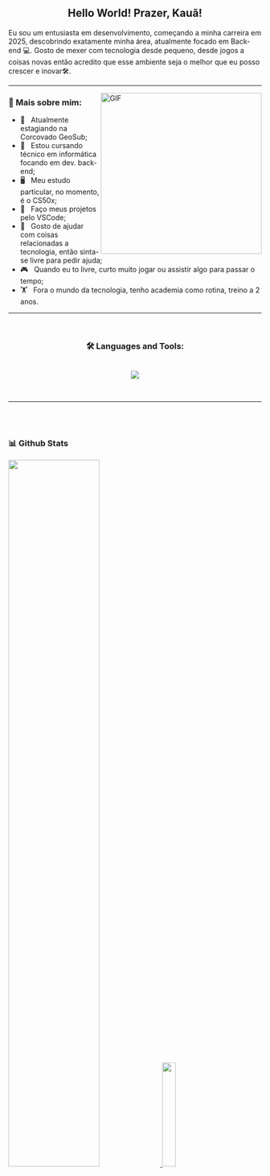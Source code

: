<h2 align="center">Hello World! Prazer, Kauã!</h2>

Eu sou um entusiasta em desenvolvimento, começando a minha carreira em 2025, descobrindo exatamente minha área, atualmente focado em Back-end 💻. Gosto de mexer com tecnologia desde pequeno, desde jogos a coisas novas então acredito que esse ambiente seja o melhor que eu posso crescer e inovar🛠️. 
<br/>
<hr>

<img align="right" alt="GIF" src="https://raw.githubusercontent.com/rahul-jha98/rahul-jha98/main/techstack.gif" width="320px"/>

### 🧐 Mais sobre mim:

- 🔭 &nbsp; Atualmente estagiando na Corcovado GeoSub;
- 🤝 &nbsp; Estou cursando técnico em informática focando em dev. back-end;
- 🖥️ &nbsp; Meu estudo particular, no momento, é o CS50x; 
- 🎨 &nbsp; Faço meus projetos pelo VSCode;
- 💬 &nbsp; Gosto de ajudar com coisas relacionadas a tecnologia, então sinta-se livre para pedir ajuda;
- 🎮 &nbsp; Quando eu to livre, curto muito jogar ou assistir algo para passar o tempo;
- 🏋️ &nbsp; Fora o mundo da tecnologia, tenho academia como rotina, treino a 2 anos.
 
<hr>
<br>

<h3 align="center">🛠️ Languages and Tools:</h3>

<p align="center">
  <a href="https://skillicons.dev">
    <br>
    <img src="https://skillicons.dev/icons?i=python,c,html,css,vscode,github,windows" />
  </a>
</p>
<br>

<hr>
<br>
<br>

### 📊 Github Stats
<a href="https://github.com/Kaua-TechDev/github-readme-stats">
  <img width="60%" src="https://github-readme-stats.vercel.app/api?username=Kaua-TechDev&show_icons=true&theme=default" />
</a>
<a href="https://github.com/Kaua-TechDev/convoychat">
  <img width="23%" src="https://github-readme-stats.vercel.app/api/top-langs?username=Kaua-TechDev&layout=pie&langs_count=8&card_width300&theme=default" />
</a

</a>
